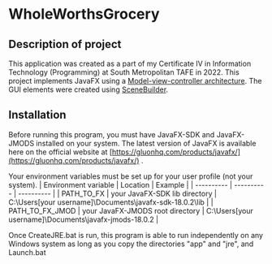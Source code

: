 # WholeWorthsGrocery

## Description of project
This application was created as a part of my Certificate IV in Information Technology (Programming) at South Metropolitan TAFE in 2022. This project implements JavaFX using a [Model-view-controller architecture](https://en.wikipedia.org/wiki/Model%E2%80%93view%E2%80%93controller). The GUI elements were created using [SceneBuilder](https://gluonhq.com/products/scene-builder/).

## Installation
Before running this program, you must have JavaFX-SDK and JavaFX-JMODS installed on your system. The latest version of JavaFX is available here on the official website at [https://gluonhq.com/products/javafx/](https://gluonhq.com/products/javafx/) .

Your environment variables must be set up for your user profile (not your system).
| Environment variable | Location | Example |
| ---------- | ---------- | ---------- |
| PATH_TO_FX | your JavaFX-SDK lib directory | C:\Users\[your username]\Documents\javafx-sdk-18.0.2\lib |
| PATH_TO_FX_JMOD | your JavaFX-JMODS root directory | C:\Users\[your username]\Documents\javafx-jmods-18.0.2 |

Once CreateJRE.bat is run, this program is able to run independently on any Windows system
as long as you copy the directories "app" and "jre", and Launch.bat
